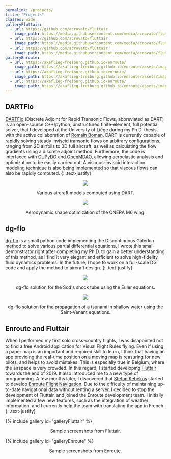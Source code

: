```yaml
---
permalink: /projects/
title: "Projects"
classes: wide
galleryFluttair:
  - url: https://github.com/acrovato/fluttair
    image_path: https://media.githubusercontent.com/media/acrovato/fluttair/master/demo/map2.png
  - url: https://github.com/acrovato/fluttair
    image_path: https://media.githubusercontent.com/media/acrovato/fluttair/master/demo/archived.png
  - url: https://github.com/acrovato/fluttair
    image_path: https://media.githubusercontent.com/media/acrovato/fluttair/master/demo/db3.png
galleryEnroute:
  - url: https://akaflieg-freiburg.github.io/enroute/
    image_path: https://akaflieg-freiburg.github.io/enroute/assets/images/00-Map.jpg
  - url: https://akaflieg-freiburg.github.io/enroute/
    image_path: https://akaflieg-freiburg.github.io/enroute/assets/images/01-Map_TFC.jpg
  - url: https://akaflieg-freiburg.github.io/enroute/
    image_path: https://akaflieg-freiburg.github.io/enroute/assets/images/03-Info.jpg
---
```


## DARTFlo
[DARTFlo](https://gitlab.uliege.be/am-dept/dartflo) (Discrete Adjoint for Rapid Transonic Flows, abbreviated as DART) is an open-source C++/python, unstructured finite-element, full potential solver, that I developed at the University of Liège during my Ph.D. thesis, with the active collaboration of [Romain Boman](https://rboman.github.io/).
DART is currently capable of rapidly solving steady inviscid transonic flows on arbitrary configurations, ranging from 2D airfoils to 3D full aircraft, as well as calculating the flow gradients using a discrete adjoint method. Furthemore, the code is interfaced with [CUPyDO](https://github.com/ulgltas/CUPyDO) and [OpenMDAO](https://openmdao.org/), allowing aeroelastic analysis and optimization to be easily carried out. A viscous-inviscid interaction modeling technique is also being implemented so that viscous flows can also be rapidly computed.
{: .text-justify}

<p style="text-align:center">
<img src="https://gitlab.uliege.be/am-dept/dartflo/-/wikis/pics/main.png">
<figcaption style="text-align:center">Various aircraft models computed using DART.</figcaption>
</p>

<p style="text-align:center">
<img src="https://acrovato.github.io/assets/pics/m6.gif">
<figcaption style="text-align:center">Aerodynamic shape optimization of the ONERA M6 wing.</figcaption>
</p>

## dg-flo
[dg-flo](https://github.com/acrovato/dg-flo) is a small python code implementing the Discontinuous Galerkin method to solve various partial differential equations. I wrote this small demonstrator right after completing my Ph.D. to gain a better understanding of this method, as I find it very elegant and efficient to solve high-fidelity fluid dynamics problems. In the future, I hope to work on a full-scale DG code and apply the method to aircraft design.
{: .text-justify}

<p style="text-align:center">
<img src="https://user-images.githubusercontent.com/39187559/105607872-48f3ff00-5da1-11eb-915c-ebe5c6d45641.png">  
<figcaption style="text-align:center">dg-flo solution for the Sod's shock tube using the Euler equations.</figcaption>
</p>

<p style="text-align:center">
<img src="https://user-images.githubusercontent.com/39187559/105607735-dedb5a00-5da0-11eb-8b38-b21f4b53a02c.png">  
<figcaption style="text-align:center">dg-flo solution for the propagation of a tsunami in shallow water using the Saint-Venant equations.</figcaption>
</p>

## Enroute and Fluttair
When I performed my first solo cross-country flights, I was disapointed not to find a free Android application for Visual Flight Rules flying. Even if using a paper map is an important and required skill to learn, I think that having an app providing the real-time position on a moving map is reasuring for new pilots, and helps to avoid mistakes. This is especially true in Belgium, where the airspace is very crowded. In this regard, I started developing [Fluttair](https://github.com/acrovato/fluttair) towards the end of 2019. It also introduced me to a new type of programming. A few months later, I discovered that [Stefan Kebekus](https://github.com/kebekus) started to develop [Enroute Flight Navigation](https://github.com/Akaflieg-Freiburg/enroute). Due to the difficulty of maintaining up-to-date navigational data without renting a server, I decided to stop the development of Fluttair, and joined the Enroute development team. I initially implemented a few new features, such as the integration of weather information, and I currently help the team with translating the app in French.
{: .text-justify}

{% include gallery id="galleryFluttair" %}
<figcaption style="text-align:center">Sample screenshots from Fluttair.</figcaption>

{% include gallery id="galleryEnroute" %}
<figcaption style="text-align:center">Sample screenshots from Enroute.</figcaption>

